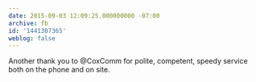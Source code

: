 ```yaml
---
date: 2015-09-03 12:09:25.000000000 -07:00
archive: fb
id: '1441307365'
weblog: false
---
```


Another thank you to @CoxComm for polite, competent, speedy service both on the phone and on site.
